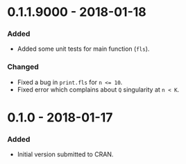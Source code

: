 # 0.1.1.9000 - 2018-01-18
### Added
- Added some unit tests for main function (`fls`).

### Changed
- Fixed a bug in `print.fls` for `n <= 10`.
- Fixed error which complains about `Q` singularity at `n < K`.

# 0.1.0 - 2018-01-17
### Added
- Initial version submitted to CRAN.
